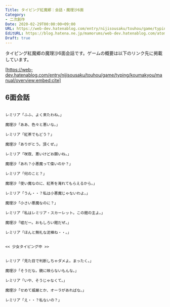 ```yaml
---
Title: タイピング紅魔郷：会話・魔理沙6面
Category:
- 二次創作
Date: 2020-02-29T00:00:00+09:00
URL: https://web-dev.hatenablog.com/entry/nijisousaku/touhou/game/typing/koumakyou/script/marisa6
EditURL: https://blog.hatena.ne.jp/mamorums/web-dev.hatenablog.com/atom/entry/26006613526244207
Draft: true
---
```


タイピング紅魔郷の魔理沙6面会話です。ゲームの概要は以下のリンク先に掲載しています。

[https://web-dev.hatenablog.com/entry/nijisousaku/touhou/game/typing/koumakyou/manual/overview:embed:cite]


## 6面会話
```
 
レミリア「ふふ、よく来たわね。」

魔理沙「ああ、色々と悪いな。」

レミリア「紅茶でもどう？」

魔理沙「ありがとう。頂くぜ。」

レミリア「咲夜、悪いけどお願いね。」

魔理沙「あれ？小悪魔って偉いのか？」

レミリア「何のこと？」

魔理沙「使い魔なのに、紅茶を淹れてもらえるから。」

レミリア「うん・・？私は小悪魔じゃないわよ。」

魔理沙「小さい悪魔なのに？」

レミリア「私はレミリア・スカーレット。この館の主よ。」

魔理沙「嘘だー。おもしろい館だぜ。」

レミリア「ほんと無礼な泥棒ね・・。」


<< 少女タイピング中 >>


レミリア「見た目で判断しちゃダメよ。まったく。」

魔理沙「そうだな。鏡に映らないもんな。」

レミリア「いや、そうじゃなくて。」

魔理沙「せめて威厳とか、オーラがあればな。」

レミリア「え・・？私ないの？」
 
```
